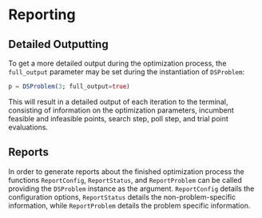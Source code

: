 # Reporting

## Detailed Outputting

To get a more detailed output during the optimization process, the ``full_output`` parameter may be set during the instantiation of ``DSProblem``:

```julia
p = DSProblem(3; full_output=true)
```

This will result in a detailed output of each iteration to the terminal, consisting of information on the optimization parameters, incumbent feasible and infeasible points, search step, poll step, and trial point evaluations. 

## Reports

In order to generate reports about the finished optimization process the functions ``ReportConfig``, ``ReportStatus``, and ``ReportProblem`` can be called providing the ``DSProblem`` instance as the argument. ``ReportConfig`` details the configuration options, ``ReportStatus`` details the non-problem-specific information, while ``ReportProblem`` details the problem specific information.